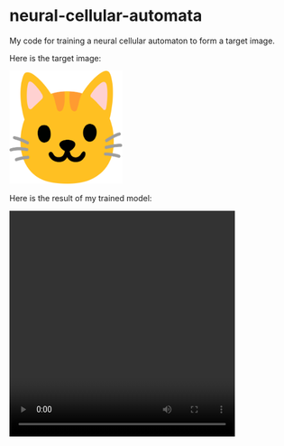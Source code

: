 # neural-cellular-automata
My code for training a neural cellular automaton to form a target image.

<p>Here is the target image:</p>
<img src="cat-face-emoji-2048x1821-x3kf878r.png" width=200 height=200>

<p>Here is the result of my trained model:</p>
<video src="https://github.com/user-attachments/assets/8e0264af-2ea6-4efb-a876-0e6af5183fc8" width=400 height=400>




